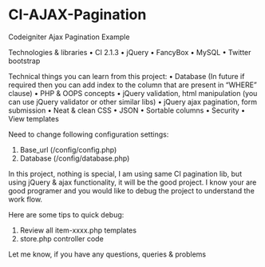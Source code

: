 CI-AJAX-Pagination
==================

Codeigniter Ajax Pagination Example

Technologies & libraries
•	CI 2.1.3
•	jQuery
•	FancyBox
•	MySQL
•	Twitter bootstrap

Technical things you can learn from this project:
•	Database (In future if required then you can add index to the column that are present in “WHERE” clause)
•	PHP & OOPS concepts
•	jQuery validation, html manipulation (you can use jQuery validator or other similar libs)
•	jQuery ajax pagination, form submission
•	Neat & clean CSS
•	JSON
•	Sortable columns
•	Security
•	View templates

Need to change following configuration settings:
1.	Base_url (/config/config.php)
2.	Database (/config/database.php)

In this project, nothing is special, I am using same CI pagination lib,
but using jQuery & ajax functionality, it will be the good project.
I know your are good programer and you would like to debug the project to understand the work flow.

Here are some tips to  quick debug:
1. Review all item-xxxx.php templates
2. store.php controller code


Let me know, if you have any questions, queries & problems
